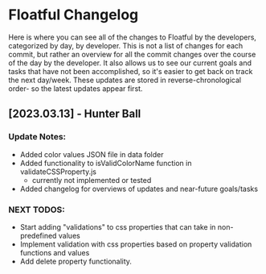 # Floatful Changelog

Here is where you can see all of the changes to Floatful by the developers, categorized by day, by developer. This is not a list of changes for each commit, but rather an overview for all the commit changes over the course of the day by the developer. It also allows us to see our current goals and tasks that have not been accomplished, so it's easier to get back on track the next day/week.
These updates are stored in reverse-chronological order- so the latest updates appear first.

## [2023.03.13] - Hunter Ball

### Update Notes:

-   Added color values JSON file in data folder
-   Added functionality to isValidColorName function in validateCSSProperty.js
    -   currently not implemented or tested
-   Added changelog for overviews of updates and near-future goals/tasks

### NEXT TODOS:

-   Start adding "validations" to css properties that can take in non-predefined values
-   Implement validation with css properties based on property validation functions and values
-   Add delete property functionality.
